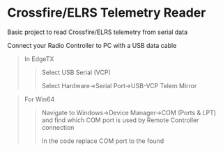 # Crossfire/ELRS Telemetry Reader
Basic project to read Crossfire/ELRS telemetry from serial data

Connect your Radio Controller to PC with a USB data cable

> In EdgeTX
>> Select USB Serial (VCP)
>> 
>> Select Hardware->Serial Port->USB-VCP Telem Mirror

> For Win64
>> Navigate to Windows->Device Manager->COM (Ports & LPT) and find which COM port is used by Remote Controller connection
>> 
>> In the code replace COM port to the found
